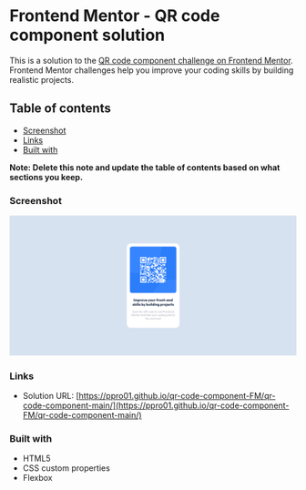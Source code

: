 # Frontend Mentor - QR code component solution

This is a solution to the [QR code component challenge on Frontend Mentor](https://www.frontendmentor.io/challenges/qr-code-component-iux_sIO_H). Frontend Mentor challenges help you improve your coding skills by building realistic projects.

## Table of contents

- [Screenshot](#screenshot)
- [Links](#links)
- [Built with](#built-with)

**Note: Delete this note and update the table of contents based on what sections you keep.**

### Screenshot

![](images/screenshot1.png)

### Links

- Solution URL: [https://ppro01.github.io/qr-code-component-FM/qr-code-component-main/](https://ppro01.github.io/qr-code-component-FM/qr-code-component-main/)

### Built with

- HTML5
- CSS custom properties
- Flexbox
